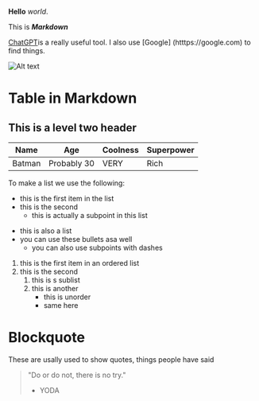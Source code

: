 **Hello** _world_.

This is **_Markdown_**

[ChatGPT](https://chat.openai.com)is a really useful tool. I also use [Google] (htttps://google.com) to find things.

![Alt text](image.png)

# Table in Markdown

## This is a level two header 

Name          | Age        | Coolness                | Superpower
---           | ---        | ---                     | ---
Batman        | Probably 30 | VERY                    | Rich 


To make a list we use the following: 

* this is the first item in the list 
* this is the second 
    * this is actually a subpoint in this list 

- this is also a list 
- you can use these bullets asa well  
    - you can also use subpoints with dashes 

1. this is the first item in an ordered list 
2. this is the second 
    1. this is s sublist 
    2. this is another 
        - this is unorder 
        - same here 

# Blockquote 

These are usally used to show quotes, things people have said 

>"Do or do not, there is no try." 
> - YODA


